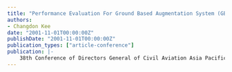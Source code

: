 ```yaml
---
title: "Performance Evaluation For Ground Based Augmentation System (GBAS)"
authors:
- Changdon Kee
date: "2001-11-01T00:00:00Z"
publishDate: "2001-11-01T00:00:00Z"
publication_types: ["article-conference"]
publication: |-
    38th Conference of Directors General of Civil Aviation Asia Pacific Regions, Seoul, Korea, November, 2001, DGCA-2001/DP/4/13
---
```


